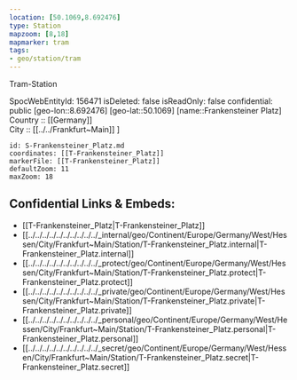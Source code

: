 ```yaml
---
location: [50.1069,8.692476] 
type: Station 
mapzoom: [8,18] 
mapmarker: tram 
tags:
- geo/station/tram
---
```


Tram-Station

SpocWebEntityId: 156471
isDeleted: false
isReadOnly: false
confidential: public
[geo-lon::8.692476] 
[geo-lat::50.1069] 
[name::Frankensteiner Platz] 
Country :: [[Germany]]  
City :: [[../../Frankfurt~Main]] ] 


```leaflet
id: S-Frankensteiner_Platz.md
coordinates: [[T-Frankensteiner_Platz]] 
markerFile: [[T-Frankensteiner_Platz]] 
defaultZoom: 11 
maxZoom: 18
```


## Confidential Links & Embeds: 
- [[T-Frankensteiner_Platz|T-Frankensteiner_Platz]] 
- [[../../../../../../../../../../_internal/geo/Continent/Europe/Germany/West/Hessen/City/Frankfurt~Main/Station/T-Frankensteiner_Platz.internal|T-Frankensteiner_Platz.internal]] 
- [[../../../../../../../../../../_protect/geo/Continent/Europe/Germany/West/Hessen/City/Frankfurt~Main/Station/T-Frankensteiner_Platz.protect|T-Frankensteiner_Platz.protect]] 
- [[../../../../../../../../../../_private/geo/Continent/Europe/Germany/West/Hessen/City/Frankfurt~Main/Station/T-Frankensteiner_Platz.private|T-Frankensteiner_Platz.private]] 
- [[../../../../../../../../../../_personal/geo/Continent/Europe/Germany/West/Hessen/City/Frankfurt~Main/Station/T-Frankensteiner_Platz.personal|T-Frankensteiner_Platz.personal]] 
- [[../../../../../../../../../../_secret/geo/Continent/Europe/Germany/West/Hessen/City/Frankfurt~Main/Station/T-Frankensteiner_Platz.secret|T-Frankensteiner_Platz.secret]] 
